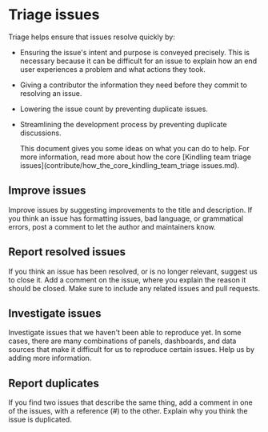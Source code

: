 # **Triage issues**

Triage helps ensure that issues resolve quickly by:

+ Ensuring the issue's intent and purpose is conveyed precisely. This is necessary because it can be difficult for an issue to explain how an end user experiences a problem and what actions they took.

+ Giving a contributor the information they need before they commit to resolving an issue.

+ Lowering the issue count by preventing duplicate issues.

+ Streamlining the development process by preventing duplicate discussions.

  This document gives you some ideas on what you can do to help. For more information, read more about how the core [Kindling team triage issues](contribute/how_the_core_kindling_team_triage issues.md).

## **Improve issues**
Improve issues by suggesting improvements to the title and description. If you think an issue has formatting issues, bad language, or grammatical errors, post a comment to let the author and maintainers know.
## **Report resolved issues**
If you think an issue has been resolved, or is no longer relevant, suggest us to close it. Add a comment on the issue, where you explain the reason it should be closed. Make sure to include any related issues and pull requests.
## **Investigate issues**
Investigate issues that we haven't been able to reproduce yet. In some cases, there are many combinations of panels, dashboards, and data sources that make it difficult for us to reproduce certain issues. Help us by adding more information.



## **Report duplicates**
If you find two issues that describe the same thing, add a comment in one of the issues, with a reference (#<issue number>) to the other. Explain why you think the issue is duplicated.
​

